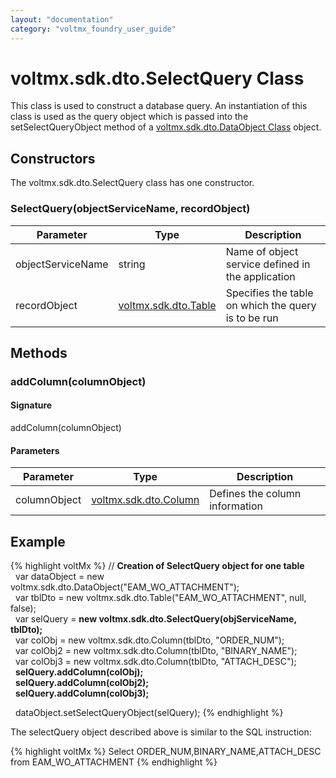 ```yaml
---
layout: "documentation"
category: "voltmx_foundry_user_guide"
---
```

                              

voltmx.sdk.dto.SelectQuery Class
==============================

This class is used to construct a database query. An instantiation of this class is used as the query object which is passed into the setSelectQueryObject method of a [voltmx.sdk.dto.DataObject Class](voltmx.sdk.dto.DataObject_Class.html) object.

Constructors
------------

The voltmx.sdk.dto.SelectQuery class has one constructor.

### SelectQuery(objectServiceName, recordObject)

  
| Parameter | Type | Description |
| --- | --- | --- |
| objectServiceName | string | Name of object service defined in the application |
| recordObject | [voltmx.sdk.dto.Table](voltmx.sdk.dto.Table_Class.html) | Specifies the table on which the query is to be run |

Methods
-------

### addColumn(columnObject)

#### Signature

addColumn(columnObject)

#### Parameters

  
| Parameter | Type | Description |
| --- | --- | --- |
| columnObject | [voltmx.sdk.dto.Column](voltmx.sdk.dto.Column_Class.html) | Defines the column information |

Example
-------

{% highlight voltMx %} // **Creation of SelectQuery object for one table**  
  var dataObject = new voltmx.sdk.dto.DataObject("EAM_WO_ATTACHMENT");  
  var tblDto = new voltmx.sdk.dto.Table("EAM_WO_ATTACHMENT", null, false);  
  var selQuery = **new voltmx.sdk.dto.SelectQuery(objServiceName, tblDto);**  
  var colObj = new voltmx.sdk.dto.Column(tblDto, "ORDER_NUM");  
  var colObj2 = new voltmx.sdk.dto.Column(tblDto, "BINARY_NAME");  
  var colObj3 = new voltmx.sdk.dto.Column(tblDto, "ATTACH_DESC");  
  **selQuery.addColumn(colObj);**  
  **selQuery.addColumn(colObj2);**  
  **selQuery.addColumn(colObj3);**  
  
  dataObject.setSelectQueryObject(selQuery);
{% endhighlight %}

The selectQuery object described above is similar to the SQL instruction:

{% highlight voltMx %} Select ORDER_NUM,BINARY_NAME,ATTACH_DESC from EAM_WO_ATTACHMENT
{% endhighlight %}
